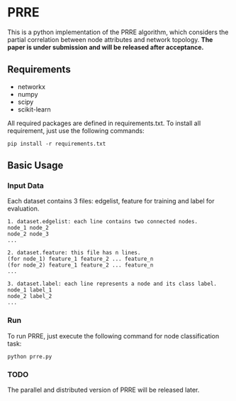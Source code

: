 # PRRE

This is a python implementation of the PRRE algorithm, which considers the partial correlation between node attributes and network topology.
**The paper is under submission and will be released after acceptance.** 

## Requirements
* networkx
* numpy
* scipy
* scikit-learn

All required packages are defined in requirements.txt. To install all requirement, just use the following commands:
```
pip install -r requirements.txt
```

## Basic Usage

### Input Data 
Each dataset contains 3 files: edgelist, feature for training and label for evaluation.
```
1. dataset.edgelist: each line contains two connected nodes.
node_1 node_2
node_2 node_3
...

2. dataset.feature: this file has n lines.
(for node_1) feature_1 feature_2 ... feature_n
(for node_2) feature_1 feature_2 ... feature_n
...

3. dataset.label: each line represents a node and its class label.
node_1 label_1
node_2 label_2
...
```

### Run
To run PRRE, just execute the following command for node classification task:
```
python prre.py
```

### TODO
The parallel and distributed version of PRRE will be released later.
